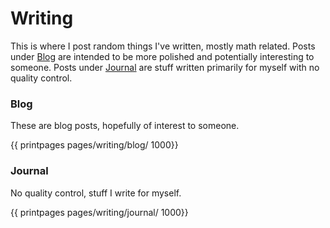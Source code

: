 # Writing

This is where I post random things I've written, mostly math related. Posts under [Blog](#blog) are intended to be more polished and potentially interesting to someone. Posts under [Journal](#journal) are stuff written primarily for myself with no quality control.

<!--

### Most recent posts
{{ printpages pages/blog/ 4}}
-->

### Blog

These are blog posts, hopefully of interest to someone.

{{ printpages pages/writing/blog/ 1000}}

### Journal

No quality control, stuff I write for myself.

{{ printpages pages/writing/journal/ 1000}}

<!-- Format for link:
[2022-11-04: Why Schemes?](/pages/blog/posts/post1/)
-->
